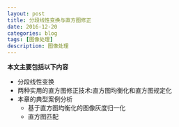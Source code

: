 ```yaml
---
layout: post
title: 分段线性变换与直方图修正
date: 2016-12-20
categories: blog
tags: [图像处理]
description: 图像处理
---
```


**本文主要包括以下内容**

- 分段线性变换
- 两种实用的直方图修正技术:直方图均衡化和直方图规定化
- 本章的典型案例分析
	+ 基于直方图均衡化的图像灰度归一化
	+ 直方图匹配
